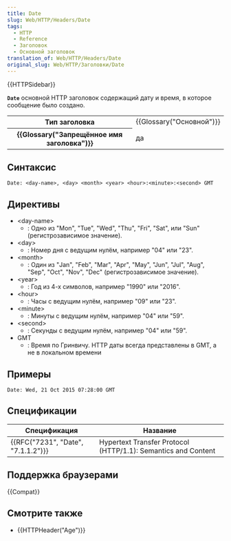 ```yaml
---
title: Date
slug: Web/HTTP/Headers/Date
tags:
  - HTTP
  - Reference
  - Заголовок
  - Основной заголовок
translation_of: Web/HTTP/Headers/Date
original_slug: Web/HTTP/Заголовки/Date
---
```


{{HTTPSidebar}}

**`Date`** основной HTTP заголовок содержащий дату и время, в которое сообщение было создано.

<table class="properties">
  <tbody>
    <tr>
      <th scope="row">Тип заголовка</th>
      <td>{{Glossary("Основной")}}</td>
    </tr>
    <tr>
      <th scope="row">
        {{Glossary("Запрещённое имя заголовка")}}
      </th>
      <td>да</td>
    </tr>
  </tbody>
</table>

## Синтаксис

```
Date: <day-name>, <day> <month> <year> <hour>:<minute>:<second> GMT
```

## Директивы

- \<day-name>
  - : Одно из "Mon", "Tue", "Wed", "Thu", "Fri", "Sat", или "Sun" (регистрозависимое значение).
- \<day>
  - : Номер дня с ведущим нулём, например "04" или "23".
- \<month>
  - : Один из "Jan", "Feb", "Mar", "Apr", "May", "Jun", "Jul", "Aug", "Sep", "Oct", "Nov", "Dec" (регистрозависимое значение).
- \<year>
  - : Год из 4-х символов, например "1990" или "2016".
- \<hour>
  - : Часы с ведущим нулём, например "09" или "23".
- \<minute>
  - : Минуты с ведущим нулём, например "04" или "59".
- \<second>
  - : Секунды с ведущим нулём, например "04" или "59".
- GMT
  - : Время по Гринвичу. HTTP даты всегда представлены в GMT, а не в локальном времени

## Примеры

```
Date: Wed, 21 Oct 2015 07:28:00 GMT
```

## Спецификации

| Спецификация                       | Название                                                      |
| ---------------------------------- | ------------------------------------------------------------- |
| {{RFC("7231", "Date", "7.1.1.2")}} | Hypertext Transfer Protocol (HTTP/1.1): Semantics and Content |

## Поддержка браузерами

{{Compat}}

## Смотрите также

- {{HTTPHeader("Age")}}
